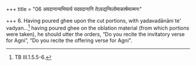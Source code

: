 +++
title = "06 अवदानान्यभिघार्य यदवदानानि तेऽवद्यन्विलोमाकार्षमात्मनः"

+++
6. Having poured ghee upon the cut portions, with yadavadānāni te' vadyan...[^1] having poured ghee on the oblation material (from which portions were taken), he should utter the orders, “Do you recite the invitatory verse for Agni”, “Do you recite the offering verse for Agni".  

[^1]: TB III.1.5.5-6.

